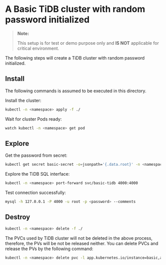 # A Basic TiDB cluster with random password initialized

> **Note:**
>
> This setup is for test or demo purpose only and **IS NOT** applicable for critical environment.

The following steps will create a TiDB cluster with random password initialized.

## Install

The following commands is assumed to be executed in this directory.

Install the cluster:

```bash
kubectl -n <namespace> apply -f ./
```

Wait for cluster Pods ready:

```bash
watch kubectl -n <namespace> get pod
```

## Explore

Get the password from secret:

```bash
kubectl get secret basic-secret -o=jsonpath='{.data.root}' -n <namespace>  | base64 --decode
```

Explore the TiDB SQL interface:

```bash
kubectl -n <namespace> port-forward svc/basic-tidb 4000:4000
```

Test connection successfully:

```bash
mysql -h 127.0.0.1 -P 4000 -u root -p <password> --comments
```

## Destroy

```bash
kubectl -n <namespace> delete -f ./
```

The PVCs used by TiDB cluster will not be deleted in the above process, therefore, the PVs will be not be released neither. You can delete PVCs and release the PVs by the following command:

```bash
kubectl -n <namespace> delete pvc -l app.kubernetes.io/instance=basic,app.kubernetes.io/managed-by=tidb-operator
```
